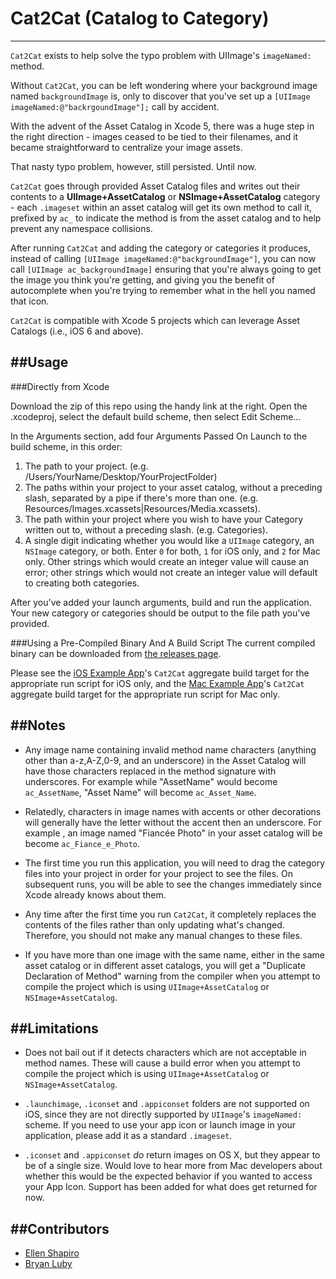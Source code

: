 Cat2Cat (Catalog to Category)
=========
----
`Cat2Cat` exists to help solve the typo problem with UIImage's `imageNamed:` method. 

Without `Cat2Cat`, you can be left wondering where your background image named `backgroundImage` is, only to discover that you've set up a `[UIImage imageNamed:@"backrgoundImage"];` call by accident. 

With the advent of the Asset Catalog in Xcode 5, there was a huge step in the right direction - images ceased to be tied to their filenames, and it became straightforward to centralize your image assets.

That nasty typo problem, however, still persisted. Until now. 

`Cat2Cat` goes through provided Asset Catalog files and writes out their contents to a **UIImage+AssetCatalog** or **NSImage+AssetCatalog** category - each `.imageset` within an asset catalog will get its own method to call it, prefixed by `ac_` to indicate the method is from the asset catalog and to help prevent any namespace collisions. 

After running `Cat2Cat` and adding the category or categories it produces, instead of calling `[UIImage imageNamed:@"backgroundImage"]`, you can now call `[UIImage ac_backgroundImage]` ensuring that you're always going to get the image you think you're getting, and giving you the benefit of autocomplete when you're trying to remember what in the hell you named that icon.  

`Cat2Cat` is compatible with Xcode 5 projects which can leverage Asset Catalogs (i.e., iOS 6 and above).

##Usage
----
###Directly from Xcode

Download the zip of this repo using the handy link at the right. Open the .xcodeproj, select the default build scheme, then select Edit Scheme...

In the Arguments section, add four Arguments Passed On Launch to the build scheme, in this order:

1. The path to your project. (e.g. /Users/YourName/Desktop/YourProjectFolder)
2. The paths within your project to your asset catalog, without a preceding slash, separated by a pipe if there's more than one. (e.g. Resources/Images.xcassets|Resources/Media.xcassets).
3. The path within your project where you wish to have your Category written out to, without a preceding slash. (e.g. Categories).
4. A single digit indicating whether you would like a `UIImage` category, an `NSImage` category, or both. Enter `0` for both, `1` for iOS only, and `2` for Mac only. Other strings which would create an integer value will cause an error; other strings which would not create an integer value will default to creating both categories. 

After you've added your launch arguments, build and run the application. Your new category or categories should be output to the file path you've provided.

###Using a Pre-Compiled Binary And A Build Script
The current compiled binary can be downloaded from [the releases page](../../releases).

Please see the [iOS Example App](SampleiOSApp)'s `Cat2Cat` aggregate build target for the appropriate run script for iOS only, and the [Mac Example App](SampleMacApp)'s `Cat2Cat` aggregate build target for the appropriate run script for Mac only. 

##Notes
----
* Any image name containing invalid method name characters (anything other than a-z,A-Z,0-9, and an underscore) in the Asset Catalog will have those characters replaced in the method signature with underscores. For example while "AssetName" would become `ac_AssetName`, "Asset Name" will become `ac_Asset_Name`. 

* Relatedly, characters in image names with accents or other decorations will generally have the letter without the accent then an underscore. For example , an image named "Fiancée Photo" in your asset catalog will be become `ac_Fiance_e_Photo`.

* The first time you run this application, you will need to drag the category files into your project in order for your project to see the files. On subsequent runs, you will be able to see the changes immediately since Xcode already knows about them.

* Any time after the first time you run `Cat2Cat`, it completely replaces the contents of the files rather than only updating what's changed. Therefore, you should not make any manual changes to these files.

* If you have more than one image with the same name, either in the same asset catalog or in different asset catalogs, you will get a "Duplicate Declaration of Method" warning from the compiler when you attempt to compile the project which is using `UIImage+AssetCatalog` or `NSImage+AssetCatalog`. 


##Limitations
----
* Does not bail out if it detects characters which are not acceptable in method names. These will cause a build error when you attempt to compile the project which is using `UIImage+AssetCatalog` or `NSImage+AssetCatalog`.

* `.launchimage`, `.iconset` and `.appiconset` folders are not supported on iOS, since they are not directly supported by `UIImage`'s `imageNamed:` scheme. If you need to use your app icon or launch image in your application, please add it as a standard `.imageset`. 

* `.iconset` and `.appiconset` *do* return images on OS X, but they appear to be of a single size. Would love to hear more from Mac developers about whether this would be the expected behavior if you wanted to access your App Icon. Support has been added for what does get returned for now. 


##Contributors
----
* [Ellen Shapiro](https://github.com/designatednerd)
* [Bryan Luby](https://github.com/bryanluby)